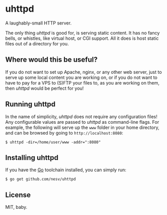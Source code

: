 # uhttpd

A laughably-small HTTP server.

The only thing *uhttpd* is good for, is serving static content. It has no fancy
bells, or whistles, like virtual host, or CGI support. All it does is host
static files out of a directory for you.

## Where would this be useful?

If you do not want to set up Apache, nginx, or any other web server, just to
serve up some local content you are working on, or if you do not want to have
to pay for a VPS to (S)FTP your files to, as you are working on them, then
*uhttpd* would be perfect for you!

## Running uhttpd

In the name of simplicity, *uhttpd* does not require any configuration files!
Any configurable values are passed to *uhttpd* as command-line flags. For
example, the following will serve up the `www` folder in your home directory,
and can be browsed by going to `http://localhost:8080`:

```
$ uhttpd -dir=/home/user/www -addr=":8080"
```

## Installing uhttpd

If you have the [Go](http://golang.org) toolchain installed, you can simply
run:

	$ go get github.com/nesv/uhttpd


## License

MIT, baby.
